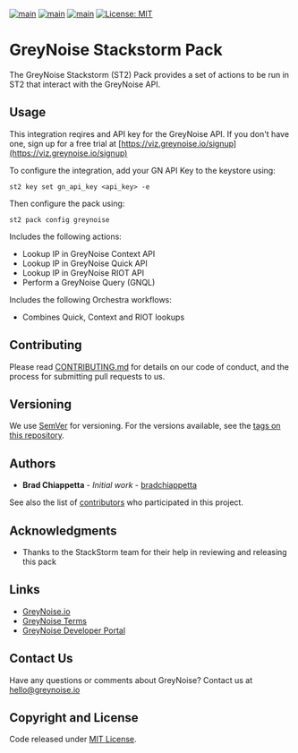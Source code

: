 [![main](https://github.com/GreyNoise-Intelligence/greynoise-stackstorm/workflows/Build/badge.svg)](https://github.com/GreyNoise-Intelligence/greynoise-stackstorm/actions?query=workflow%3ABuild)
[![main](https://github.com/GreyNoise-Intelligence/greynoise-stackstorm/workflows/YAML%20Lint/badge.svg)](https://github.com/GreyNoise-Intelligence/greynoise-stackstorm/actions/workflows/yamllint.yaml?query=workflow%3AYAML+Lint)
[![main](https://github.com/GreyNoise-Intelligence/greynoise-stackstorm/workflows/python_linters/badge.svg)](https://github.com/GreyNoise-Intelligence/greynoise-stackstorm/actions?query=workflow%3Apython_linters)
[![License: MIT](https://img.shields.io/badge/License-MIT-yellow.svg)](https://opensource.org/licenses/MIT)

# GreyNoise Stackstorm Pack

The GreyNoise Stackstorm (ST2) Pack provides a set of actions to be run in ST2 that interact with the GreyNoise API.

## Usage 
This integration reqires and API key for the GreyNoise API.  If you don't have one, sign up for a free trial at
[https://viz.greynoise.io/signup](https://viz.greynoise.io/signup)

To configure the integration, add your GN API Key to the keystore using:

`st2 key set gn_api_key <api_key> -e`

Then configure the pack using:

`st2 pack config greynoise`


Includes the following actions:
* Lookup IP in GreyNoise Context API
* Lookup IP in GreyNoise Quick API
* Lookup IP in GreyNoise RIOT API
* Perform a GreyNoise Query (GNQL)

Includes the following Orchestra workflows:
* Combines Quick, Context and RIOT lookups

 ## Contributing

Please read [CONTRIBUTING.md](https://github.com/GreyNoise-Intelligence/greynoise-stackstorm/CONTRIBUTING.md) for details on our code of conduct, and the process for submitting pull requests to us.

## Versioning

We use [SemVer](http://semver.org/) for versioning. For the versions available, see the [tags on this repository](https://github.com/GreyNoise-Intelligence/greynoise-stackstorm/tags).

## Authors

* **Brad Chiappetta** - *Initial work* - [bradchiappetta](https://github.com/bradchiappetta)

See also the list of [contributors](https://github.com/GreyNoise-Intelligence/greynoise-stackstorm/contributors) who participated in this project.

## Acknowledgments

* Thanks to the StackStorm team for their help in reviewing and releasing this pack


## Links

* [GreyNoise.io](https://greynoise.io)
* [GreyNoise Terms](https://greynoise.io/terms)
* [GreyNoise Developer Portal](https://developer.greynoise.io)

## Contact Us

Have any questions or comments about GreyNoise?  Contact us at [hello@greynoise.io](mailto:hello@greynoise.io)

## Copyright and License

Code released under [MIT License](LICENSE).

